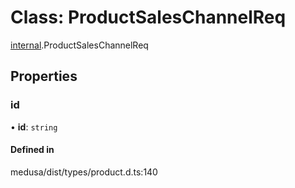 # Class: ProductSalesChannelReq

[internal](../modules/internal-20.md).ProductSalesChannelReq

## Properties

### id

• **id**: `string`

#### Defined in

medusa/dist/types/product.d.ts:140
